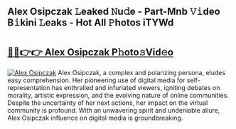 ## Alex Osipczak 𝙻eaked 𝙽u𝚍e - Part-Mnb 𝚅𝚒deo B𝚒kini 𝙻eaks - Hot All 𝙿hotos iTYWd

# <h2><a href="http://ld593qb.urlbe.top/?page=Alex+Osipczak">🔗🔗👉👉 Alex Osipczak P𝚑oto𝚜Vid𝚎o</a></h2>

[![Alex Osipczak](https://i.imgur.com/eBuTRDB.gif)](http://ld593qb.urlbe.top/?page=Alex+Osipczak)
Alex Osipczak, a complex and polarizing persona, eludes easy comprehension. Her pioneering use of digital media for self-representation has enthralled and infuriated viewers, igniting debates on morality, artistic expression, and the evolving nature of online communities. Despite the uncertainty of her next actions, her impact on the virtual community is profound. With an unwavering spirit and undeniable allure, Alex Osipczak influence on digital media is groundbreaking.

